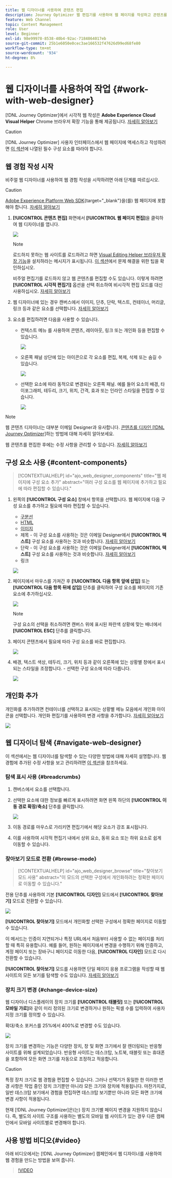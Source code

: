 ```yaml
---
title: 웹 디자이너를 사용하여 콘텐츠 편집
description: Journey Optimizer 웹 편집기를 사용하여 웹 페이지를 작성하고 콘텐츠를 편집하는 방법에 대해 알아봅니다
feature: Web Channel
topic: Content Management
role: User
level: Beginner
exl-id: 98e99978-8538-40b4-92ac-7184864017eb
source-git-commit: 25b1e6050e0cec3ae166532f47626d99ed68fe80
workflow-type: tm+mt
source-wordcount: '934'
ht-degree: 8%

---
```


# 웹 디자이너를 사용하여 작업 {#work-with-web-designer}

<!--
>[!CONTEXTUALHELP]
>id="ajo_web_url_to_edit_surface"
>title="Confirm the URL to edit"
>abstract="Confirm the URL of the specific web page to use for editing the content that will be applied on the web configuration defined above. The web page must be implemented using the Adobe Experience Platform Web SDK."
>additional-url="https://experienceleague.adobe.com/docs/platform-learn/implement-web-sdk/overview.html?lang=ko" text="Learn more"

>[!CONTEXTUALHELP]
>id="ajo_web_url_to_edit_rule"
>title="Enter the URL to edit"
>abstract="Enter the URL of a specific web page to use for editing the content that will be applied to all pages matching the rule. The web page must be implemented using Adobe Experience Platform Web SDK."
>additional-url="https://experienceleague.adobe.com/docs/platform-learn/implement-web-sdk/overview.html?lang=ko" text="Learn more"
-->

[!DNL Journey Optimizer]에서 시각적 웹 작성은 **Adobe Experience Cloud Visual Helper** Chrome 브라우저 확장 기능을 통해 제공됩니다. [자세히 알아보기](web-prerequisites.md#visual-authoring-prerequisites)

>[!CAUTION]
>
>[!DNL Journey Optimizer] 사용자 인터페이스에서 웹 페이지에 액세스하고 작성하려면 [이 섹션](web-prerequisites.md)에 나열된 필수 구성 요소를 따라야 합니다.

## 웹 경험 작성 시작

비주얼 웹 디자이너를 사용하여 웹 경험 작성을 시작하려면 아래 단계를 따르십시오.

>[!CAUTION]
>
>[Adobe Experience Platform Web SDK](https://experienceleague.adobe.com/docs/platform-learn/implement-web-sdk/overview.html?lang=ko-KR){target="_blank"}을(를) 웹 페이지에 포함해야 합니다. [자세히 알아보기](web-prerequisites.md#implementation-prerequisites)

1. **[!UICONTROL 콘텐츠 편집]** 화면에서 **[!UICONTROL 웹 페이지 편집]**&#x200B;을 클릭하여 웹 디자이너를 엽니다.

   ![](assets/web-campaign-edit-web-page.png)

   <!--![](assets/web-designer.png)-->

   >[!NOTE]
   >
   >로드하지 못하는 웹 사이트를 로드하려고 하면 [Visual Editing Helper 브라우저 확장 기능](#install-visual-editing-helper)을 설치하라는 메시지가 표시됩니다. [이 섹션](web-prerequisites.md#troubleshooting)에서 문제 해결을 위한 팁을 확인하십시오.
   >
   >비주얼 편집기를 로드하지 않고 웹 콘텐츠를 편집할 수도 있습니다. 이렇게 하려면 **[!UICONTROL 시각적 편집기]** 옵션을 선택 취소하여 비시각적 편집 모드를 대신 사용하십시오. [자세히 알아보기](web-non-visual-editor.md)

1. 웹 디자이너에 있는 경우 캔버스에서 이미지, 단추, 단락, 텍스트, 컨테이너, 머리글, 링크 등과 같은 요소를 선택합니다. [자세히 알아보기](#content-components)

1. 요소를 편집하려면 다음을 사용할 수 있습니다.

   * 컨텍스트 메뉴 를 사용하여 콘텐츠, 레이아웃, 링크 또는 개인화 등을 편집할 수 있습니다.

     ![](assets/web-designer-contextual-bar.png)

   * 오른쪽 패널 상단에 있는 아이콘으로 각 요소를 편집, 복제, 삭제 또는 숨길 수 있습니다.

     ![](assets/web-designer-right-panel-icons.png)

   * 선택한 요소에 따라 동적으로 변경되는 오른쪽 패널. 예를 들어 요소의 배경, 타이포그래피, 테두리, 크기, 위치, 간격, 효과 또는 인라인 스타일을 편집할 수 있습니다.

     ![](assets/web-designer-right-panel.png)

>[!NOTE]
>
>웹 콘텐츠 디자이너는 대부분 이메일 Designer과 유사합니다. [콘텐츠를 디자인 [!DNL Journey Optimizer]](../email/get-started-email-design.md)하는 방법에 대해 자세히 알아보세요.

웹 콘텐츠를 편집한 후에는 수정 사항을 관리할 수 있습니다. [자세히 알아보기](manage-web-modifications.md)

## 구성 요소 사용 {#content-components}

>[!CONTEXTUALHELP]
>id="ajo_web_designer_components"
>title="웹 페이지에 구성 요소 추가"
>abstract="여러 구성 요소를 웹 페이지에 추가하고 필요에 따라 편집할 수 있습니다."

1. 왼쪽의 **[!UICONTROL 구성 요소]** 창에서 항목을 선택합니다. 웹 페이지에 다음 구성 요소를 추가하고 필요에 따라 편집할 수 있습니다.

   * [구분선](../email/content-components.md#divider)
   * [HTML](../email/content-components.md#HTML)
   * [이미지](../email/content-components.md#image)
   * 제목 - 이 구성 요소를 사용하는 것은 이메일 Designer에서 **[!UICONTROL 텍스트]** 구성 요소를 사용하는 것과 비슷합니다. [자세히 알아보기](../email/content-components.md#text)
   * 단락 - 이 구성 요소를 사용하는 것은 이메일 Designer에서 **[!UICONTROL 텍스트]** 구성 요소를 사용하는 것과 비슷합니다. [자세히 알아보기](../email/content-components.md#text)
   * 링크

   ![](assets/web-designer-components.png)

1. 페이지에서 마우스를 가져간 후 **[!UICONTROL 다음 항목 앞에 삽입]** 또는 **[!UICONTROL 다음 항목 뒤에 삽입]** 단추를 클릭하여 구성 요소를 페이지의 기존 요소에 추가하십시오.

   ![](assets/web-designer-insert-components.png)

   >[!NOTE]
   >
   >구성 요소의 선택을 취소하려면 캔버스 위에 표시된 파란색 상황에 맞는 배너에서 **[!UICONTROL ESC]** 단추를 클릭합니다.

1. 페이지 콘텐츠에서 필요에 따라 구성 요소를 바로 편집합니다.

   ![](assets/web-designer-edit-header.png)

1. 배경, 텍스트 색상, 테두리, 크기, 위치 등과 같이 오른쪽에 있는 상황별 창에서 표시되는 스타일을 조정합니다. - 선택한 구성 요소에 따라 다릅니다.

   ![](assets/web-designer-header-style.png)

## 개인화 추가

개인화를 추가하려면 컨테이너를 선택하고 표시되는 상황별 메뉴 모음에서 개인화 아이콘을 선택합니다. 개인화 편집기를 사용하여 변경 사항을 추가합니다. [자세히 알아보기](../personalization/personalization-build-expressions.md)

![](assets/web-designer-personalization.png)

## 웹 디자이너 탐색 {#navigate-web-designer}

이 섹션에서는 웹 디자이너를 탐색할 수 있는 다양한 방법에 대해 자세히 설명합니다. 웹 경험에 추가된 수정 사항을 보고 관리하려면 [이 섹션](manage-web-modifications.md)을 참조하세요.

### 탐색 표시 사용 {#breadcrumbs}

1. 캔버스에서 요소를 선택합니다.

1. 선택한 요소에 대한 정보를 빠르게 표시하려면 화면 왼쪽 하단의 **[!UICONTROL 이동 경로 확장/축소]** 단추를 클릭합니다.

   ![](assets/web-designer-breadcrumbs.png)

1. 이동 경로를 마우스로 가리키면 편집기에서 해당 요소가 강조 표시됩니다.

1. 이를 사용하여 시각적 편집기 내에서 상위 요소, 동위 요소 또는 하위 요소로 쉽게 이동할 수 있습니다.

### 찾아보기 모드로 전환 {#browse-mode}

>[!CONTEXTUALHELP]
>id="ajo_web_designer_browse"
>title="찾아보기 모드 사용"
>abstract="이 모드의 선택한 구성에서 개인화하려는 정확한 페이지로 이동할 수 있습니다."

전용 단추를 사용하여 기본 **[!UICONTROL 디자인]** 모드에서 **[!UICONTROL 찾아보기]** 모드로 전환할 수 있습니다.

![](assets/web-designer-browse-mode.png)

**[!UICONTROL 찾아보기]** 모드에서 개인화할 선택한 구성에서 정확한 페이지로 이동할 수 있습니다.

이 메서드는 인증이 지연되거나 특정 URL에서 처음부터 사용할 수 없는 페이지를 처리할 때 특히 유용합니다. 예를 들어, 원하는 페이지에서 변경을 수행하기 위해 인증하고, 계정 페이지 또는 장바구니 페이지로 이동한 다음, **[!UICONTROL 디자인]** 모드로 다시 전환할 수 있습니다.

**[!UICONTROL 찾아보기]** 모드를 사용하면 단일 페이지 응용 프로그램을 작성할 때 웹 사이트의 모든 보기를 탐색할 수도 있습니다. [자세히 알아보기](web-spa.md)

### 장치 크기 변경 {#change-device-size}

웹 디자이너 디스플레이의 장치 크기를 **[!UICONTROL 태블릿]** 또는 **[!UICONTROL 모바일 가로]**&#x200B;와 같이 미리 정의된 크기로 변경하거나 원하는 픽셀 수를 입력하여 사용자 지정 크기를 정의할 수 있습니다.

확대/축소 포커스를 25%에서 400%로 변경할 수도 있습니다.

![](assets/web-designer-device.png)

장치 크기를 변경하는 기능은 다양한 장치, 창 및 화면 크기에서 잘 렌더링되는 반응형 사이트를 위해 설계되었습니다. 반응형 사이트는 데스크탑, 노트북, 태블릿 또는 휴대폰을 포함하여 모든 화면 크기를 자동으로 조정하고 적응합니다.

>[!CAUTION]
>
>특정 장치 크기로 웹 경험을 편집할 수 있습니다. 그러나 선택기가 동일한 한 이러한 변경 사항은 작업 중인 장치 크기뿐만 아니라 모든 크기와 장치에 적용됩니다. 마찬가지로, 일반 데스크탑 보기에서 경험을 편집하면 데스크탑 보기뿐만 아니라 모든 화면 크기에 변경 사항이 적용됩니다.
>
>현재 [!DNL Journey Optimizer]은(는) 장치 크기별 페이지 변경을 지원하지 않습니다. 즉, 별도의 사이트 구조를 사용하는 별도의 모바일 웹 사이트가 있는 경우 다른 캠페인에서 모바일 사이트별로 변경해야 합니다.

## 사용 방법 비디오{#video}

아래 비디오에서는 [!DNL Journey Optimizer] 캠페인에서 웹 디자이너를 사용하여 웹 경험을 만드는 방법을 보여 줍니다.

>[!VIDEO](https://video.tv.adobe.com/v/3452642/?quality=12&learn=on&captions=kor)
